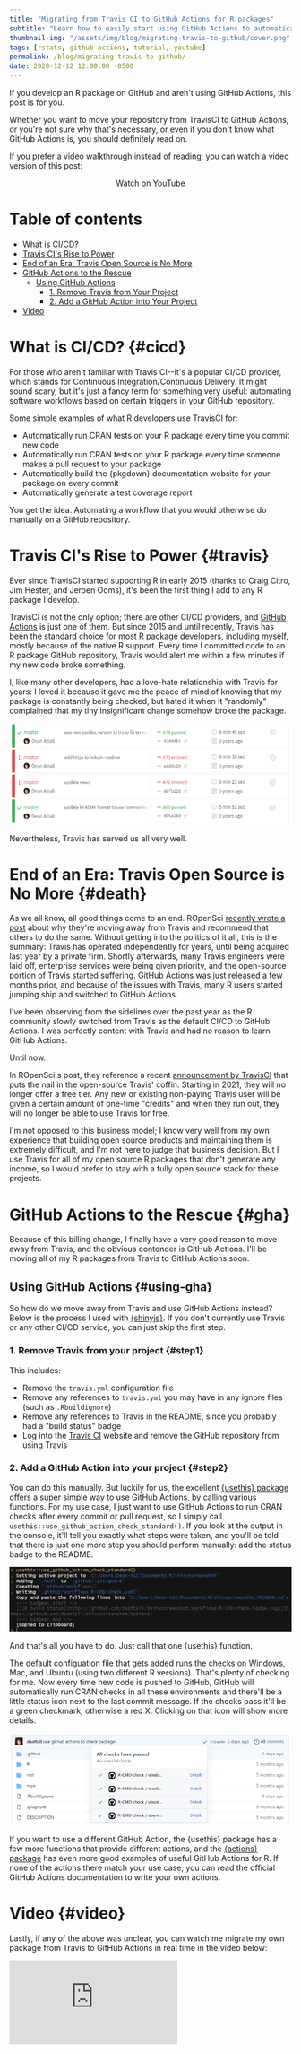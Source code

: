 ```yaml
---
title: "Migrating from Travis CI to GitHub Actions for R packages"
subtitle: "Learn how to easily start using GitHub Actions to automatically validate your package"
thumbnail-img: "/assets/img/blog/migrating-travis-to-github/cover.png"
tags: [rstats, github actions, tutorial, youtube]
permalink: /blog/migrating-travis-to-github/
date: 2020-12-12 12:00:00 -0500
---
```


If you develop an R package on GitHub and aren't using GitHub Actions, this post is for you.

Whether you want to move your repository from TravisCI to GitHub Actions, or you're not sure why that's necessary, or even if you don't know what GitHub Actions is, you should definitely read on.

If you prefer a video walkthrough instead of reading, you can watch a video version of this post:

<div style="text-align:center;">
  <a class="btn btn-lg btn-cta" href="https://youtu.be/K4x-uqLl_m4"><i class="fab fa-youtube"></i> Watch on YouTube</a>
</div>

# Table of contents

- [What is CI/CD?](#cicd)
- [Travis CI's Rise to Power](#travis)
- [End of an Era: Travis Open Source is No More](#death)
- [GitHub Actions to the Rescue](#gha)
  - [Using GitHub Actions](#using-gha)
    - [1. Remove Travis from Your Project](#step1)
    - [2. Add a GitHub Action into Your Project](#step2)
- [Video](#video)

# What is CI/CD? {#cicd}
    
For those who aren't familiar with Travis CI--it's a popular CI/CD provider, which stands for Continuous Integration/Continuous Delivery. It might sound scary, but it's just a fancy term for something very useful: automating software workflows based on certain triggers in your GitHub repository. 

Some simple examples of what R developers use TravisCI for:

- Automatically run CRAN tests on your R package every time you commit new code
- Automatically run CRAN tests on your R package every time someone makes a pull request to your package
- Automatically build the {pkgdown} documentation website for your package on every commit
- Automatically generate a test coverage report 

You get the idea. Automating a workflow that you would otherwise do manually on a GitHub repository.

# Travis CI's Rise to Power {#travis}

Ever since TravisCI started supporting R in early 2015 (thanks to Craig Citro, Jim Hester, and Jeroen Ooms), it's been the first thing I add to any R package I develop.

TravisCI is not the only option; there are other CI/CD providers, and [GitHub Actions](https://github.com/features/actions) is just one of them. But since 2015 and until recently, Travis has been the standard choice for most R package developers, including myself, mostly because of the native R support. Every time I committed code to an R package GitHub repository, Travis would alert me within a few minutes if my new code broke something.

I, like many other developers, had a love-hate relationship with Travis for years: I loved it because it gave me the peace of mind of knowing that my package is constantly being checked, but hated it when it "randomly" complained that my tiny insignificant change somehow broke the package.

<div style="text-align:center;">
  <a href="/assets/img/blog/migrating-travis-to-github/travis.png">
    <img src="/assets/img/blog/migrating-travis-to-github/travis.png" alt="travis">
  </a>
</div>

Nevertheless, Travis has served us all very well. 

# End of an Era: Travis Open Source is No More {#death}

As we all know, all good things come to an end. ROpenSci [recently wrote a post](https://ropensci.org/technotes/2020/11/19/moving-away-travis/) about why they're moving away from Travis and recommend that others to do the same. Without getting into the politics of it all, this is the summary: Travis has operated independently for years, until being acquired last year by a private firm. Shortly afterwards, many Travis engineers were laid off, enterprise services were being given priority, and the open-source portion of Travis started suffering. GitHub Actions was just released a few months prior, and because of the issues with Travis, many R users started jumping ship and switched to GitHub Actions.

I've been observing from the sidelines over the past year as the R community slowly switched from Travis as the default CI/CD to GitHub Actions. I was perfectly content with Travis and had no reason to learn GitHub Actions.

Until now. 

In ROpenSci's post, they reference a recent [announcement by TravisCI](https://blog.travis-ci.com/2020-11-02-travis-ci-new-billing) that puts the nail in the open-source Travis' coffin. Starting in 2021, they will no longer offer a free tier. Any new or existing non-paying Travis user will be given a certain amount of one-time "credits" and when they run out, they will no longer be able to use Travis for free.

I'm not opposed to this business model; I know very well from my own experience that building open source products and maintaining them is extremely difficult, and I'm not here to judge that business decision. But I use Travis for all of my open source R packages that don't generate any income, so I would prefer to stay with a fully open source stack for these projects.

# GitHub Actions to the Rescue {#gha}

Because of this billing change, I finally have a very good reason to move away from Travis, and the obvious contender is GitHub Actions. I'll be moving all of my R packages from Travis to GitHub Actions soon.

## Using GitHub Actions {#using-gha}

So how do we move away from Travis and use GitHub Actions instead? Below is the process I used with [{shinyjs}](https://github.com/daattali/shinyjs). If you don't currently use Travis or any other CI/CD service, you can just skip the first step.

### 1. Remove Travis from your project {#step1}

This includes:
  
- Remove the `travis.yml` configuration file
- Remove any references to `travis.yml` you may have in any ignore files (such as `.Rbuildignore`) 
- Remove any references to Travis in the README, since you probably had a "build status" badge
- Log into the [Travis CI](https://travis-ci.org/) website and remove the GitHub repository from using Travis

### 2. Add a GitHub Action into your project {#step2}

You can do this manually. But luckily for us, the excellent [{usethis} package](https://github.com/r-lib/usethis) offers a super simple way to use GitHub Actions, by calling various functions. For my use case, I just want to use GitHub Actions to run CRAN checks after every commit or pull request, so I simply call `usethis::use_github_action_check_standard()`. If you look at the output in the console, it'll tell you exactly what steps were taken, and you'll be told that there is just one more step you should perform manually: add the status badge to the README.

<div style="text-align:center;">
  <a href="/assets/img/blog/migrating-travis-to-github/usethis.png">
    <img src="/assets/img/blog/migrating-travis-to-github/usethis.png" alt="travis">
  </a>
</div>

And that's all you have to do. Just call that one {usethis} function.

The default configuation file that gets added runs the checks on Windows, Mac, and Ubuntu (using two different R versions). That's plenty of checking for me. Now every time new code is pushed to GitHub, GitHub will automatically run CRAN checks in all these environments and there'll be a little status icon next to the last commit message. If the checks pass it'll be a green checkmark, otherwise a red X. Clicking on that icon will show more details.

<div style="text-align:center;">
  <a href="/assets/img/blog/migrating-travis-to-github/gha.png">
    <img src="/assets/img/blog/migrating-travis-to-github/gha.png" alt="travis">
  </a>
</div>

If you want to use a different GitHub Action, the {usethis} package has a few more functions that provide different actions, and the [{actions} package](https://github.com/r-lib/actions) has even more good examples of useful GitHub Actions for R. If none of the actions there match your use case, you can read the official GitHub Actions documentation to write your own actions.

# Video {#video}

Lastly, if any of the above was unclear, you can watch me migrate my own package from Travis to GitHub Actions in real time in the video below:

<div class="youtube-embed-container">
<iframe src="https://www.youtube-nocookie.com/embed/K4x-uqLl_m4" frameborder="0" allow="accelerometer; autoplay; clipboard-write; encrypted-media; gyroscope; picture-in-picture" allowfullscreen></iframe>
</div>
